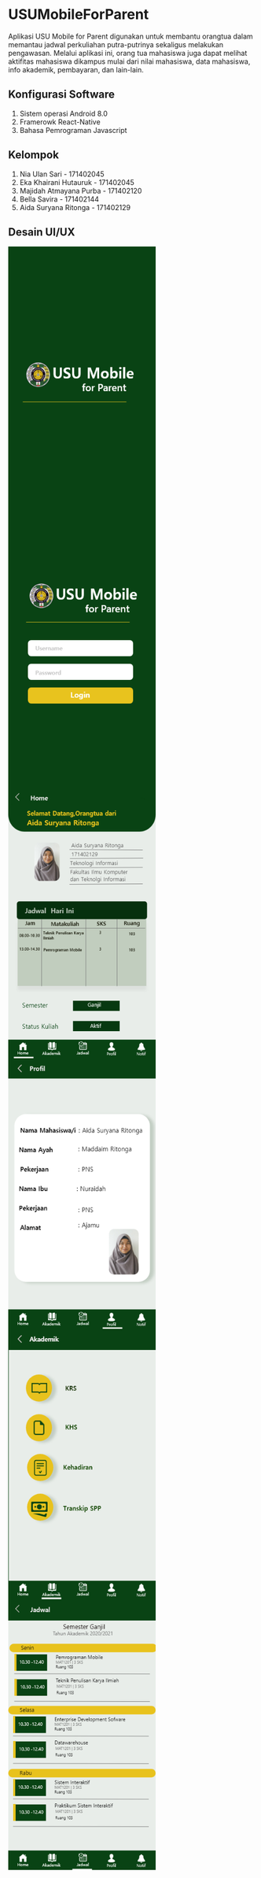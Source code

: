 # USUMobileForParent

Aplikasi USU Mobile for Parent digunakan untuk membantu orangtua dalam memantau jadwal perkuliahan putra-putrinya sekaligus melakukan pengawasan.
Melalui aplikasi ini, orang tua mahasiswa juga dapat melihat aktifitas mahasiswa dikampus mulai dari nilai mahasiswa, data mahasiswa, info akademik, pembayaran, dan lain-lain.


## Konfigurasi Software

1. Sistem operasi Android 8.0
2. Framerowk React-Native
3. Bahasa Pemrograman Javascript

## Kelompok

1. Nia Ulan Sari - 171402045 
2. Eka Khairani Hutauruk - 171402045
3. Majidah Atmayana Purba - 171402120
4. Bella Savira - 171402144
5. Aida Suryana Ritonga - 171402129

## Desain UI/UX

<img src="images2/Splash screen.png" width="300" height="550" align="center">

<img src="images2/login.png" width="300" height="550" align="center">

<img src="images2/Home.png" width="300" height="550" align="center">

<img src="images2/profil.png" width="300" height="550" align="center">

<img src="images2/Akademik.png" width="300" height="550" align="center">

<img src="images2/jadwal.png" width="300" height="550" align="center">
